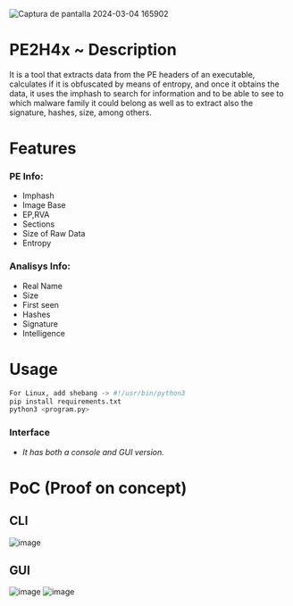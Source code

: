 ![Captura de pantalla 2024-03-04 165902](https://github.com/0x1v4n/PE2H4x/assets/131263019/61b2a81f-079a-445e-bf6d-dbfaefc90536)

                                               
# PE2H4x ~ Description
It is a tool that extracts data from the PE headers of an executable, calculates if it is obfuscated by means of entropy, and once it obtains the data, it uses the imphash to search for information and to be able to see to which malware family it could belong as well as to extract also the signature, hashes, size, among others.

# Features

### PE Info:
- Imphash
- Image Base
- EP,RVA
- Sections
- Size of Raw Data
- Entropy

### Analisys Info:
- Real Name
- Size
- First seen
- Hashes
- Signature
- Intelligence

# Usage

```python
For Linux, add shebang -> #!/usr/bin/python3
pip install requirements.txt
python3 <program.py>
```

### Interface
- *It has both a console and GUI version.*

# PoC (Proof on concept)

## CLI
![image](https://github.com/0x1v4n/PE2H4x/assets/131263019/c94b5a3b-f4b6-44c1-95c1-8d4233e8476d)

## GUI
![image](https://github.com/0x1v4n/PE2H4x/assets/131263019/87122c11-3679-48a1-b3cb-cdf7d73639f7)
![image](https://github.com/0x1v4n/PE2H4x/assets/131263019/e5f5eeff-bb72-4010-a24f-0de222cd88ff)

